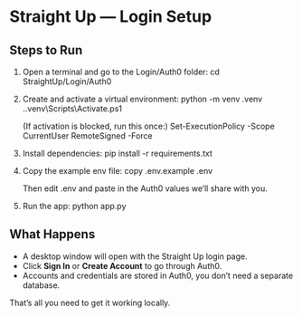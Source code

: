 # Straight Up — Login Setup

## Steps to Run

1. Open a terminal and go to the Login/Auth0 folder:
   cd StraightUp/Login/Auth0

2. Create and activate a virtual environment:
   python -m venv .venv
   .\.venv\Scripts\Activate.ps1

   (If activation is blocked, run this once:)
   Set-ExecutionPolicy -Scope CurrentUser RemoteSigned -Force

3. Install dependencies:
   pip install -r requirements.txt

4. Copy the example env file:
   copy .env.example .env

   Then edit .env and paste in the Auth0 values we’ll share with you.

5. Run the app:
   python app.py

## What Happens
- A desktop window will open with the Straight Up login page.
- Click **Sign In** or **Create Account** to go through Auth0.
- Accounts and credentials are stored in Auth0, you don’t need a separate database.

That’s all you need to get it working locally.
